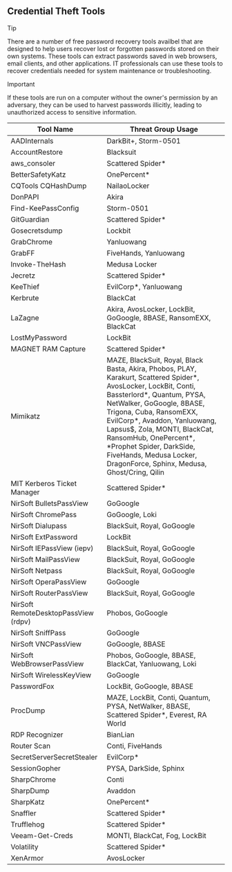 ## Credential Theft Tools

> [!TIP]
> There are a number of free password recovery tools availbel that are designed to help users recover lost or forgotten passwords stored on their own systems. These tools can extract passwords saved in web browsers, email clients, and other applications. IT professionals can use these tools to recover credentials needed for system maintenance or troubleshooting.

> [!IMPORTANT]
> If these tools are run on a computer without the owner's permission by an adversary, they can be used to harvest passwords illicitly, leading to unauthorized access to sensitive information.

| Tool Name | Threat Group Usage |
|---|---|
| AADInternals | DarkBit+, Storm-0501 |
| AccountRestore | Blacksuit |
| aws_consoler | Scattered Spider* |
| BetterSafetyKatz | OnePercent* |
| CQTools CQHashDump | NailaoLocker |
| DonPAPI | Akira |
| Find-KeePassConfig | Storm-0501 |
| GitGuardian | Scattered Spider* |
| Gosecretsdump | Lockbit |
| GrabChrome | Yanluowang |
| GrabFF | FiveHands, Yanluowang |
| Invoke-TheHash | Medusa Locker |
| Jecretz | Scattered Spider* |
| KeeThief | EvilCorp*, Yanluowang |
| Kerbrute | BlackCat |
| LaZagne | Akira, AvosLocker, LockBit, GoGoogle, 8BASE, RansomEXX, BlackCat |
| LostMyPassword | LockBit |
| MAGNET RAM Capture | Scattered Spider* |
| Mimikatz | MAZE, BlackSuit, Royal, Black Basta, Akira, Phobos, PLAY, Karakurt, Scattered Spider*, AvosLocker, LockBit, Conti, Bassterlord*, Quantum, PYSA, NetWalker, GoGoogle, 8BASE, Trigona, Cuba, RansomEXX, EvilCorp*, Avaddon, Yanluowang, Lapsus$, Zola, MONTI, BlackCat, RansomHub, OnePercent*, *Prophet Spider, DarkSide, FiveHands, Medusa Locker, DragonForce, Sphinx, Medusa, Ghost/Cring, Qilin |
| MIT Kerberos Ticket Manager | Scattered Spider* |
| NirSoft BulletsPassView | GoGoogle |
| NirSoft ChromePass | GoGoogle, Loki |
| NirSoft Dialupass | BlackSuit, Royal, GoGoogle |
| NirSoft ExtPassword | LockBit |
| NirSoft IEPassView (iepv) | BlackSuit, Royal, GoGoogle |
| NirSoft MailPassView | BlackSuit, Royal, GoGoogle |
| NirSoft Netpass | BlackSuit, Royal, GoGoogle |
| NirSoft OperaPassView | GoGoogle |
| NirSoft RouterPassView | BlackSuit, Royal, GoGoogle |
| NirSoft RemoteDesktopPassView (rdpv) | Phobos, GoGoogle |
| NirSoft SniffPass | GoGoogle |
| NirSoft VNCPassView | GoGoogle, 8BASE |
| NirSoft WebBrowserPassView | Phobos, GoGoogle, 8BASE, BlackCat, Yanluowang, Loki |
| NirSoft WirelessKeyView | GoGoogle |
| PasswordFox | LockBit, GoGoogle, 8BASE |
| ProcDump | MAZE, LockBit, Conti, Quantum, PYSA, NetWalker, 8BASE, Scattered Spider*, Everest, RA World |
| RDP Recognizer | BianLian |
| Router Scan | Conti, FiveHands |
| SecretServerSecretStealer | EvilCorp* |
| SessionGopher | PYSA, DarkSide, Sphinx |
| SharpChrome | Conti |
| SharpDump | Avaddon |
| SharpKatz | OnePercent* |
| Snaffler | Scattered Spider* | 
| Trufflehog | Scattered Spider* |
| Veeam-Get-Creds | MONTI, BlackCat, Fog, LockBit |
| Volatility | Scattered Spider* |
| XenArmor | AvosLocker |
